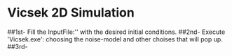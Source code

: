 Vicsek 2D Simulation
====================

##1st- Fill the InputFile:'' with the desired initial conditions.
##2nd- Execute 'Vicsek.exe': choosing the noise-model and other choises that will pop up.
##3rd- 
